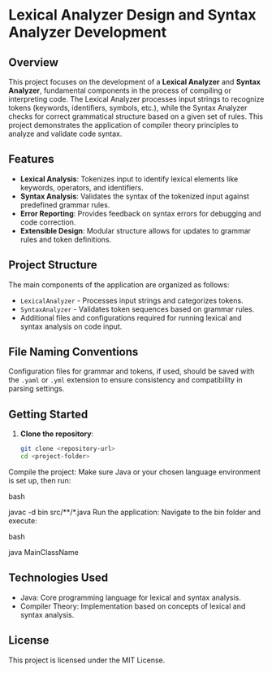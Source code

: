 # Lexical Analyzer Design and Syntax Analyzer Development

## Overview

This project focuses on the development of a **Lexical Analyzer** and **Syntax Analyzer**, fundamental components in the process of compiling or interpreting code. The Lexical Analyzer processes input strings to recognize tokens (keywords, identifiers, symbols, etc.), while the Syntax Analyzer checks for correct grammatical structure based on a given set of rules. This project demonstrates the application of compiler theory principles to analyze and validate code syntax.

## Features

- **Lexical Analysis**: Tokenizes input to identify lexical elements like keywords, operators, and identifiers.
- **Syntax Analysis**: Validates the syntax of the tokenized input against predefined grammar rules.
- **Error Reporting**: Provides feedback on syntax errors for debugging and code correction.
- **Extensible Design**: Modular structure allows for updates to grammar rules and token definitions.

## Project Structure

The main components of the application are organized as follows:

- `LexicalAnalyzer` - Processes input strings and categorizes tokens.
- `SyntaxAnalyzer` - Validates token sequences based on grammar rules.
- Additional files and configurations required for running lexical and syntax analysis on code input.

## File Naming Conventions

Configuration files for grammar and tokens, if used, should be saved with the `.yaml` or `.yml` extension to ensure consistency and compatibility in parsing settings.

## Getting Started

1. **Clone the repository**:
   ```bash
   git clone <repository-url>
   cd <project-folder>
Compile the project: Make sure Java or your chosen language environment is set up, then run:

bash

javac -d bin src/**/*.java
Run the application: Navigate to the bin folder and execute:

bash

java MainClassName
## Technologies Used
- Java: Core programming language for lexical and syntax analysis.
- Compiler Theory: Implementation based on concepts of lexical and syntax analysis.
## License
This project is licensed under the MIT License.
